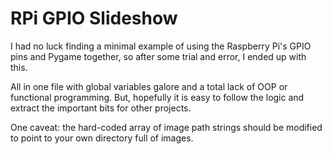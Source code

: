 # RPi GPIO Slideshow

I had no luck finding a minimal example of using the Raspberry Pi's GPIO pins and Pygame together, so after some trial and error, I ended up with this.

All in one file with global variables galore and a total lack of OOP or functional programming.  But, hopefully it is easy to follow the logic and extract the important bits for other projects.

One caveat: the hard-coded array of image path strings should be modified to point to your own directory full of images.